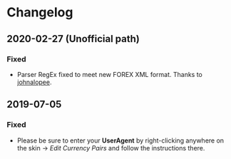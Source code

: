 # Changelog

## 2020-02-27 (Unofficial path)

### Fixed

- Parser RegEx fixed to meet new FOREX XML format. Thanks to [johnalopee](https://www.deviantart.com/johnalopee).

## 2019-07-05

### Fixed

- Please be sure to enter your **UserAgent** by right-clicking anywhere on the skin -> _Edit Currency Pairs_ and follow the instructions there. 
